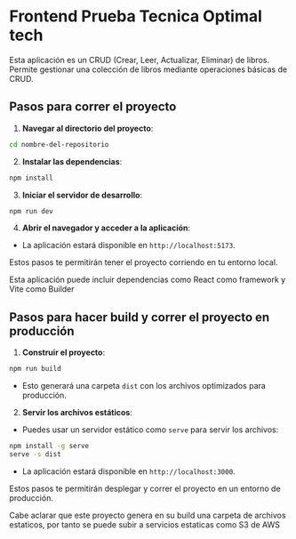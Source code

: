 # Frontend Prueba Tecnica Optimal tech

Esta aplicación es un CRUD (Crear, Leer, Actualizar, Eliminar) de libros.
Permite gestionar una colección de libros mediante operaciones básicas de CRUD.

## Pasos para correr el proyecto

1. **Navegar al directorio del proyecto**:
  ```bash
  cd nombre-del-repositorio
  ```
2. **Instalar las dependencias**:
  ```bash
  npm install
  ```
3. **Iniciar el servidor de desarrollo**:
  ```bash
  npm run dev
  ```
4. **Abrir el navegador y acceder a la aplicación**:
  - La aplicación estará disponible en `http://localhost:5173`.

Estos pasos te permitirán tener el proyecto corriendo en tu entorno local.

Esta aplicación puede incluir dependencias como React como framework y Vite como Builder

## Pasos para hacer build y correr el proyecto en producción

1. **Construir el proyecto**:
  ```bash
  npm run build
  ```
  - Esto generará una carpeta `dist` con los archivos optimizados para producción.

2. **Servir los archivos estáticos**:
  - Puedes usar un servidor estático como `serve` para servir los archivos:
  ```bash
  npm install -g serve
  serve -s dist
  ```
  - La aplicación estará disponible en `http://localhost:3000`.

Estos pasos te permitirán desplegar y correr el proyecto en un entorno de producción.

Cabe aclarar que este proyecto genera en su build una carpeta de archivos estaticos, por tanto se puede subir a servicios estaticas como S3 de AWS
